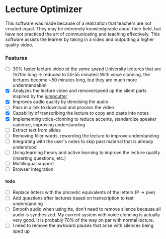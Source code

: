 # Lecture Optimizer

This software was made because of a realization that teachers are not created equal. They may be extremely knowledgeable about their field, but have not practiced the art of communicating and teaching effectively. This software assists the learner by taking in a video and outputting a higher quality video. 

### Features
- [ ] 30% faster lecture video *at the same speed*
    University lectures that are 1h20m long -> reduced to 50-55 minutes!
    With voice clonning, the lectures become ~50 minutes long, but they are much more understandable!
- [x] Analyzes the lecture video and remove/speed up the silent parts inspired by the [jumpcutter](https://github.com/carykh/jumpcutter)
- [x] Improves audio quality by denoising the audio
- [ ] Pass in a link to download and process the video
- [x] Capability of transcribing the lecture to copy and paste into notes 
- [x] Implementing voice-clonning to reduce accents, standardize speaker cadence, improving understanding
- [ ] Extract text from slides
- [ ] Removing filler words, rewording the lecture to improve understanding
- [ ] Integrating with the user's notes to skip past material that is already understood
- [ ] Using learning theory and active learning to improve the lecture quality (inserting questions, etc.)
- [ ] Multilingual support
- [ ] Browser integration

#### todo

- [ ] Replace letters with the phonetic equivalents of the letters (P -> pee)
- [ ] Add questions after lectures based on transcription to test understanding
- [ ] Smooth audio when using tts, don't need to remove silence because all audio is synthesized. My current system with voice clonning is actually very good. It is probably 70% of the way on par with normal lecture.
- [ ] I need to remove the awkward pauses that arise with silences being sped up
